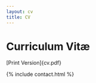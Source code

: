 ```yaml
---
layout: cv
title: CV
---
```


# Curriculum Vitæ
[Print Version]{cv.pdf}

{% include contact.html %}

